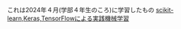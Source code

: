 これは2024年４月(学部４年生のころ)に学習したもの
[scikit-learn,Keras,TensorFlowによる実践機械学習](https://www.oreilly.co.jp/books/9784873119281/)
